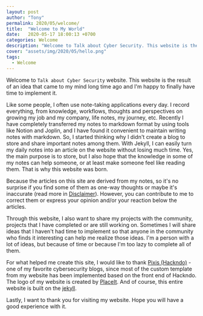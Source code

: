 ```yaml
---
layout: post
author: "Tony"
permalink: 2020/05/welcome/
title:  "Welcome to My World"
date:   2020-05-17 18:00:13 +0700
categories: Welcome
description: "Welcome to Talk about Cyber Security. This website is the result of an idea that came to my mind long time ago, the main purpose is to store my notes about everything in my life and work"
cover: "assets/img/2020/05/hello.png"
tags:
  - Welcome
---
```


Welcome to `Talk about Cyber Security` website. This website is the result of an idea that came to my mind long time ago and I'm happy to finally have time to implement it.

<!--more-->

Like some people, I often use note-taking applications every day. I record everything, from knowledge, workflows, thoughts and perspectives on growing my job and my company, life notes, my journey, etc. Recently I have completely transferred my notes to markdown format by using tools like Notion and Joplin, and I have found it convenient to maintain writing notes with markdown. So, I started thinking why I didn't create a blog to store and share important notes among them. With Jekyll, I can easily turn my daily notes into an article on the website without losing much time. Yes, the main purpose is to store, but I also hope that the knowledge in some of my notes can help someone, or at least make someone feel like reading them. That is why this website was born.

Because the articles on this site are derived from my notes, so it's no surprise if you find some of them as one-way thoughts or maybe it's inaccurate (read more in [Disclaimer](/Disclaimer)). However, you can contribute to me to correct them or express your opinion and/or your reaction below the articles.

Through this website, I also want to share my projects with the community, projects that I have completed or are still working on. Sometimes I will share ideas that I haven't had time to implement so that anyone in the community who finds it interesting can help me realize those ideas. I'm a person with a lot of ideas, but because of time or because I'm too lazy to complete all of them.

For what helped me create this site, I would like to thank [Pixis (Hackndo)](https://en.hackndo.com/) - one of my favorite cybersecurity blogs, since most of the custom template from my website has been implemented based on the front end of Hackndo. The logo of my website is created by [PlaceIt](https://placeit.net/). And of course, this entire website is built on the [jekyll](https://jekyllrb.com/).

Lastly, I want to thank you for visiting my website. Hope you will have a good experience with it.
